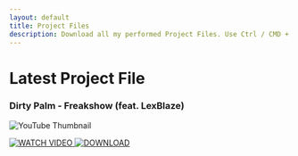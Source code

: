 ```yaml
---
layout: default
title: Project Files
description: Download all my performed Project Files. Use Ctrl / CMD + F to search on the page!
---
```


# Latest Project File

### Dirty Palm - Freakshow (feat. LexBlaze)
![YouTube Thumbnail](https://i.ytimg.com/vi/5ufVj8ipqeo/maxresdefault.jpg)


<a href="https://youtu.be/5ufVj8ipqeo" target="_blank" rel="noopener noreferrer">
    <img src="https://img.shields.io/badge/WATCH%20VIDEO-%23224D74.svg?style=for-the-badge&logo=YouTube&logoColor=white" alt="WATCH VIDEO">
</a>

<a href="https://youtu.be/5ufVj8ipqeo" target="_blank" rel="noopener noreferrer">
    <img src="https://img.shields.io/badge/DOWNLOAD%20PROJECTt-25784C?style=for-the-badge&logo=googledrive&logoColor=white" alt="DOWNLOAD">
</a>
